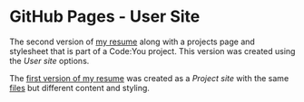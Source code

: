 # GitHub Pages - User Site

The second version of [my resume](https://kernix13.github.io/index.html) along with a projects page and stylesheet that is part of a Code:You project. This version was created using the _User site_ options.

The [first version of my resume](https://kernix13.github.io/code-you-resume/) was created as a _Project site_ with the same [files](https://github.com/Kernix13/code-you-resume) but different content and styling.
